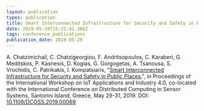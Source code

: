 ```yaml
---
layout: publication
types: publication
title: Smart Interconnected Infrastructure for Security and Safety in Public Places
date: 2019-05-29T15:22:42.366Z
tags: conference_publications
publication_date: 2019-05-29
---
```

A. Chatzimichail, C. Chatzigeorgiou, F. Andritsopoulos, C. Karaberi, G. Meditskos, P. Kasnesis, D. Kogias, G. Gorgogetas, A. Tsanousa, S. Vrochidis, C. Patrikakis, I. Kompatsiaris, "[Smart Interconnected Infrastructure for Security and Safety in Public Places.](https://www.researchgate.net/publication/333720826_Smart_Interconnected_Infrastructure_for_Security_and_Safety_in_Public_Places)", in Proceedings of the International Workshop on IoT Applications and Industry 4.0, co-located with the International Conference on Distributed Computing in Sensor Systems, Santorini Island, Greece, May 29-31, 2019. DOI: [10.1109/DCOSS.2019.00069](https://doi.org/10.1109/DCOSS.2019.00069)